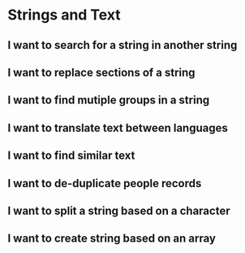# Strings and Text

## I want to search for a string in another string
## I want to replace sections of a string
## I want to find mutiple groups in a string
## I want to translate text between languages
## I want to find similar text
## I want to de-duplicate people records
## I want to split a string based on a character
## I want to create string based on an array

